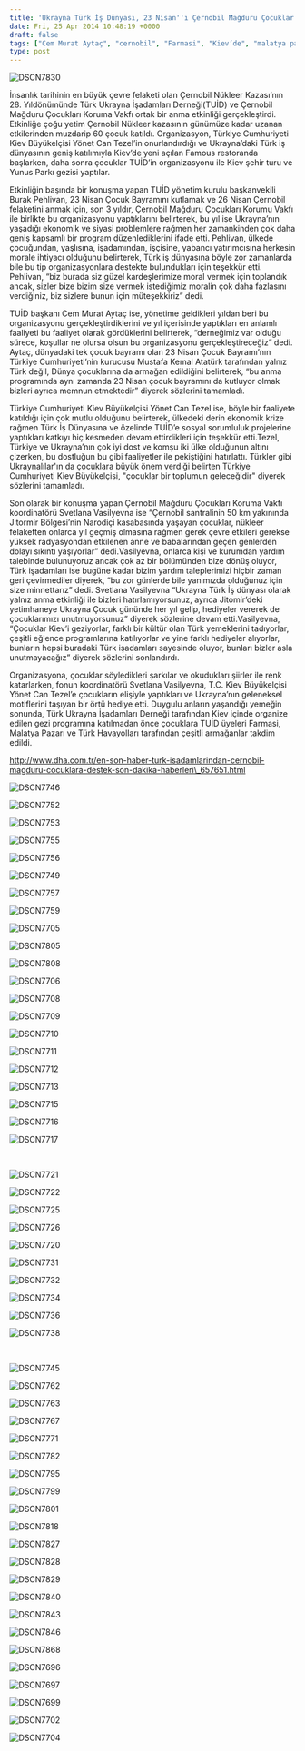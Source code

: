 ```yaml
---
title: 'Ukrayna Türk İş Dünyası, 23 Nisan''ı Çernobil Mağduru Çocuklar ile Kutladı'
date: Fri, 25 Apr 2014 10:48:19 +0000
draft: false
tags: ["Cem Murat Aytaç", "cernobil", "Farmasi", "Kiev’de", "malatya pazarı", "THY Ukrayna", "TUİD (Türk Ukrayna İşadamları Derneği)", "Ukrayna Türk toplumu", "Yönet Can Tezel"]
type: post
---
```


![DSCN7830](https://burakpehlivan.org/wp-content/uploads/2014/04/DSCN7830.jpg)

İnsanlık tarihinin en büyük çevre felaketi olan Çernobil Nükleer Kazası’nın 28. Yıldönümünde Türk Ukrayna İşadamları Derneği(TUİD) ve Çernobil Mağduru Çocukları Koruma Vakfı ortak bir anma etkinliği gerçekleştirdi. Etkinliğe çoğu yetim Çernobil Nükleer kazasının günümüze kadar uzanan etkilerinden muzdarip 60 çocuk katıldı.
Organizasyon, Türkiye Cumhuriyeti Kiev Büyükelçisi Yönet Can Tezel’in onurlandırdığı ve Ukrayna’daki Türk iş dünyasının geniş katılımıyla Kiev’de yeni açılan Famous restoranda başlarken, daha sonra çocuklar TUİD’in organizasyonu ile Kiev şehir turu ve Yunus Parkı gezisi yaptılar.

Etkinliğin başında bir konuşma yapan TUİD yönetim kurulu başkanvekili Burak Pehlivan, 23 Nisan Çocuk Bayramını kutlamak ve 26 Nisan Çernobil felaketini anmak için, son 3 yıldır, Çernobil Mağduru Çocukları Korumu Vakfı ile birlikte bu organizasyonu yaptıklarını belirterek, bu yıl ise Ukrayna’nın yaşadığı ekonomik ve siyasi problemlere rağmen her zamankinden çok daha geniş kapsamlı bir program düzenlediklerini ifade etti. Pehlivan, ülkede çocuğundan, yaşlısına, işadamından, işçisine, yabancı yatırımcısına herkesin morale ihtiyacı olduğunu belirterek, Türk iş dünyasına böyle zor zamanlarda bile bu tip organizasyonlara destekte bulundukları için teşekkür etti.
Pehlivan, “biz burada siz güzel kardeşlerimize moral vermek için toplandık ancak, sizler bize bizim size vermek istediğimiz moralin çok daha fazlasını verdiğiniz, biz sizlere bunun için müteşekkiriz” dedi.

TUİD başkanı Cem Murat Aytaç ise, yönetime geldikleri yıldan beri bu organizasyonu gerçekleştirdiklerini ve yıl içerisinde yaptıkları en anlamlı faaliyeti bu faaliyet olarak gördüklerini belirterek, “derneğimiz var olduğu sürece, koşullar ne olursa olsun bu organizasyonu gerçekleştireceğiz” dedi.
Aytaç, dünyadaki tek çocuk bayramı olan 23 Nisan Çocuk Bayramı’nın Türkiye Cumhuriyeti’nin kurucusu Mustafa Kemal Atatürk tarafından yalnız Türk değil, Dünya çocuklarına da armağan edildiğini belirterek, “bu anma programında aynı zamanda 23 Nisan çocuk bayramını da kutluyor olmak bizleri ayrıca memnun etmektedir” diyerek sözlerini tamamladı.

Türkiye Cumhuriyeti Kiev Büyükelçisi Yönet Can Tezel ise, böyle bir faaliyete katıldığı için çok mutlu olduğunu belirterek, ülkedeki derin ekonomik krize rağmen Türk İş Dünyasına ve özelinde TUİD’e sosyal sorumluluk projelerine yaptıkları katkıyı hiç kesmeden devam ettirdikleri için teşekkür etti.Tezel, Türkiye ve Ukrayna’nın çok iyi dost ve komşu iki ülke olduğunun altını çizerken, bu dostluğun bu gibi faaliyetler ile pekiştiğini hatırlattı. Türkler gibi Ukraynalılar'ın da çocuklara büyük önem verdiği belirten Türkiye Cumhuriyeti Kiev Büyükelçisi, "çocuklar bir toplumun geleceğidir" diyerek sözlerini tamamladı.

Son olarak bir konuşma yapan Çernobil Mağduru Çocukları Koruma Vakfı koordinatörü Svetlana Vasilyevna ise “Çernobil santralinin 50 km yakınında Jitormir Bölgesi’nin Narodiçi kasabasında yaşayan çocuklar, nükleer felaketten onlarca yıl geçmiş olmasına rağmen gerek çevre etkileri gerekse yüksek radyasyondan etkilenen anne ve babalarından geçen genlerden dolayı sıkıntı yaşıyorlar” dedi.Vasilyevna, onlarca kişi ve kurumdan yardım talebinde bulunuyoruz ancak çok az bir bölümünden bize dönüş oluyor, Türk işadamları ise bugüne kadar bizim yardım taleplerimizi hiçbir zaman geri çevirmediler diyerek, “bu zor günlerde bile yanımızda olduğunuz için size minnettarız” dedi. Svetlana Vasilyevna “Ukrayna Türk İş dünyası olarak yalnız anma etkinliği ile bizleri hatırlamıyorsunuz, ayrıca Jitomir’deki yetimhaneye Ukrayna Çocuk gününde her yıl gelip, hediyeler vererek de çocuklarımızı unutmuyorsunuz” diyerek sözlerine devam etti.Vasilyevna, “Çocuklar Kiev’i geziyorlar, farklı bir kültür olan Türk yemeklerini tadıyorlar, çeşitli eğlence programlarına katılıyorlar ve yine farklı hediyeler alıyorlar, bunların hepsi buradaki Türk işadamları sayesinde oluyor, bunları bizler asla unutmayacağız” diyerek sözlerini sonlandırdı.

Organizasyona, çocuklar söyledikleri şarkılar ve okudukları şiirler ile renk katarlarken, fonun koordinatörü Svetlana Vasilyevna, T.C. Kiev Büyükelçisi Yönet Can Tezel’e çocukların elişiyle yaptıkları ve Ukrayna’nın geleneksel motiflerini taşıyan bir örtü hediye etti. Duygulu anların yaşandığı yemeğin sonunda, Türk Ukrayna İşadamları Derneği tarafından Kiev içinde organize edilen gezi programına katılmadan önce çocuklara TUİD üyeleri Farmasi, Malatya Pazarı ve Türk Havayolları tarafından çeşitli armağanlar takdim edildi.

http://www.dha.com.tr/en-son-haber-turk-isadamlarindan-cernobil-magduru-cocuklara-destek-son-dakika-haberleri\_657651.html

![DSCN7746](https://burakpehlivan.org/tuid_images/DSCN7746.jpg)

![DSCN7752](https://burakpehlivan.org/tuid_images/DSCN7752.jpg)

![DSCN7753](https://burakpehlivan.org/tuid_images/DSCN7753.jpg)

![DSCN7755](https://burakpehlivan.org/tuid_images/DSCN7755.jpg)

![DSCN7756](https://burakpehlivan.org/tuid_images/DSCN7756.jpg)

![DSCN7749](https://burakpehlivan.org/tuid_images/DSCN7749.jpg)

![DSCN7757](https://burakpehlivan.org/tuid_images/DSCN7757.jpg)

![DSCN7759](https://burakpehlivan.org/tuid_images/DSCN7759.jpg)

![DSCN7705](https://burakpehlivan.org/tuid_images/DSCN7705.jpg)

![DSCN7805](https://burakpehlivan.org/tuid_images/DSCN7805.jpg)

![DSCN7808](https://burakpehlivan.org/tuid_images/DSCN7808.jpg)

![DSCN7706](https://burakpehlivan.org/tuid_images/DSCN7706.jpg)

![DSCN7708](https://burakpehlivan.org/tuid_images/DSCN7708.jpg)

![DSCN7709](https://burakpehlivan.org/tuid_images/DSCN7709.jpg)

![DSCN7710](https://burakpehlivan.org/tuid_images/DSCN7710.jpg)

![DSCN7711](https://burakpehlivan.org/tuid_images/DSCN7711.jpg)

![DSCN7712](https://burakpehlivan.org/tuid_images/DSCN7712.jpg)

![DSCN7713](https://burakpehlivan.org/tuid_images/DSCN7713.jpg)

![DSCN7715](https://burakpehlivan.org/tuid_images/DSCN7715.jpg)

![DSCN7716](https://burakpehlivan.org/tuid_images/DSCN7716.jpg)

![DSCN7717](https://burakpehlivan.org/tuid_images/DSCN7717.jpg)

 

![DSCN7721](https://burakpehlivan.org/tuid_images/DSCN7721.jpg)

![DSCN7722](https://burakpehlivan.org/tuid_images/DSCN7722.jpg)

![DSCN7725](https://burakpehlivan.org/tuid_images/DSCN7725.jpg)

![DSCN7726](https://burakpehlivan.org/tuid_images/DSCN7726.jpg)

![DSCN7720](https://burakpehlivan.org/tuid_images/DSCN7720.jpg)

![DSCN7731](https://burakpehlivan.org/tuid_images/DSCN7731.jpg)

![DSCN7732](https://burakpehlivan.org/tuid_images/DSCN7732.jpg)

![DSCN7734](https://burakpehlivan.org/tuid_images/DSCN7734.jpg)

![DSCN7736](https://burakpehlivan.org/tuid_images/DSCN7736.jpg)

![DSCN7738](https://burakpehlivan.org/tuid_images/DSCN7738.jpg)

 

![DSCN7745](https://burakpehlivan.org/tuid_images/DSCN7745.jpg)

![DSCN7762](https://burakpehlivan.org/tuid_images/DSCN7762.jpg)

![DSCN7763](https://burakpehlivan.org/tuid_images/DSCN7763.jpg)

![DSCN7767](https://burakpehlivan.org/tuid_images/DSCN7767.jpg)

![DSCN7771](https://burakpehlivan.org/tuid_images/DSCN7771.jpg)

![DSCN7782](https://burakpehlivan.org/tuid_images/DSCN7782.jpg)

![DSCN7795](https://burakpehlivan.org/tuid_images/DSCN7795.jpg)

![DSCN7799](https://burakpehlivan.org/tuid_images/DSCN7799.jpg)

![DSCN7801](https://burakpehlivan.org/tuid_images/DSCN7801.jpg)



![DSCN7818](https://burakpehlivan.org/tuid_images/DSCN7818.jpg)

![DSCN7827](https://burakpehlivan.org/tuid_images/DSCN7827.jpg)

![DSCN7828](https://burakpehlivan.org/tuid_images/DSCN7828.jpg)

![DSCN7829](https://burakpehlivan.org/tuid_images/DSCN7829.jpg)

![DSCN7840](https://burakpehlivan.org/tuid_images/DSCN7840.jpg)

![DSCN7843](https://burakpehlivan.org/tuid_images/DSCN7843.jpg)

![DSCN7846](https://burakpehlivan.org/tuid_images/DSCN7846.jpg)

![DSCN7868](https://burakpehlivan.org/tuid_images/DSCN7868.jpg)

![DSCN7696](https://burakpehlivan.org/tuid_images/DSCN7696.jpg)

![DSCN7697](https://burakpehlivan.org/tuid_images/DSCN7697.jpg)

![DSCN7699](https://burakpehlivan.org/tuid_images/DSCN7699.jpg)

![DSCN7702](https://burakpehlivan.org/tuid_images/DSCN7702.jpg)

![DSCN7704](https://burakpehlivan.org/tuid_images/DSCN7704.jpg)